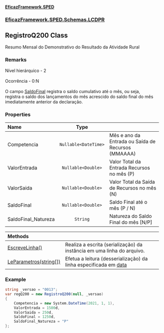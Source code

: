 #### [EficazFramework.SPED](EficazFrameworkSPED.md 'EficazFramework SPED')
### [EficazFramework.SPED.Schemas.LCDPR](EficazFramework.SPED.Schemas.LCDPR.md 'EficazFramework.SPED.Schemas.LCDPR')

## RegistroQ200 Class

Resumo Mensal do Demonstrativo do Resultado da Atividade Rural

### Remarks
Nível hierárquico - 2 <br/>  
Ocorrência - 0:N  <br/>  
O campo [SaldoFinal](EficazFramework.SPED.Schemas.LCDPR/RegistroQ200.md#EficazFramework.SPED.Schemas.LCDPR.RegistroQ200.SaldoFinal 'EficazFramework.SPED.Schemas.LCDPR.RegistroQ200.SaldoFinal') registra o saldo cumulativo até o mês, ou seja,   
registra o saldo dos lançamentos do mês acrescido do saldo final do mês   
imediatamente anterior da declaração.
### Properties

| Name | Type | |
| :--- | :---: | :--- |
| Competencia | `Nullable<DateTime>` | Mês e ano da Entrada ou Saída de Recursos (MMAAAA) |
| ValorEntrada | `Nullable<Double>` | Valor Total da Entrada Recursos no mês (P) |
| ValorSaida | `Nullable<Double>` | Valor Total da Saída de Recursos no mês (N) |
| SaldoFinal | `Nullable<Double>` | Saldo Final até o mês (P / N) |
| SaldoFinal_Natureza | `String` | Natureza do Saldo Final do mês [N/P] |

| Methods | |
| :--- | :--- |
| [EscreveLinha()](EficazFramework.SPED.Schemas.LCDPR/RegistroQ200/EscreveLinha().md 'EficazFramework.SPED.Schemas.LCDPR.RegistroQ200.EscreveLinha()') | Realiza a escrita (serialização) da instância em uma linha do arquivo. |
| [LeParametros(string[])](EficazFramework.SPED.Schemas.LCDPR/RegistroQ200/LeParametros(string[]).md 'EficazFramework.SPED.Schemas.LCDPR.RegistroQ200.LeParametros(string[])') | Efetua a leitura (desserialização) da linha especificada em [data](EficazFramework.SPED.Schemas.LCDPR/RegistroQ200/LeParametros(string[]).md#EficazFramework.SPED.Schemas.LCDPR.RegistroQ200.LeParametros(string[]).data 'EficazFramework.SPED.Schemas.LCDPR.RegistroQ200.LeParametros(string[]).data') |

### Example
```csharp  
string _versao = "0013";  
var regQ200 = new RegistroQ200(null, _versao)  
{  
    Competencia = new System.DateTime(2021, 1, 1),  
    ValorEntrada = 1500d,  
    ValorSaida = 250d,  
    SaldoFinal = 1250d,  
    SaldoFinal_Natureza = "P"  
};  
```